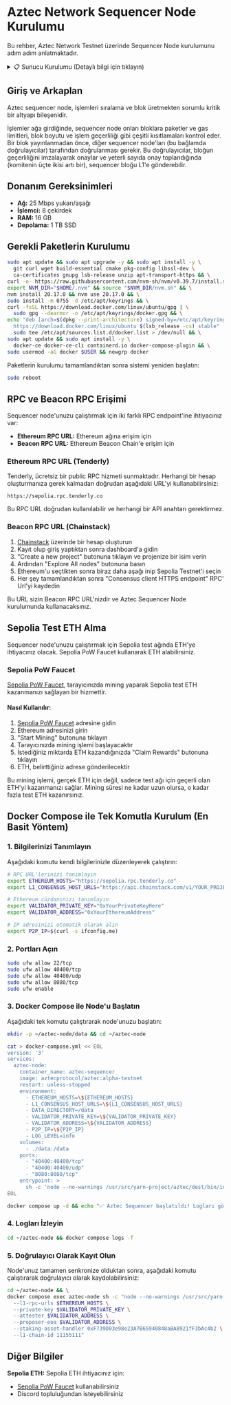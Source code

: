 # Aztec Network Sequencer Node Kurulumu

Bu rehber, Aztec Network Testnet üzerinde Sequencer Node kurulumunu adım adım anlatmaktadır.

<details>
<summary>📋 Sunucu Kurulumu (Detaylı bilgi için tıklayın)</summary>

> **Not:** Sunucu kurulumu ile ilgili detaylı bilgi için [Hetzner-Kurulum-Rehberi.md](Hetzner-Kurulum-Rehberi.md) dosyasına bakabilirsiniz. Burada sunucu kiralama ve ilk kurulum adımları detaylı olarak anlatılmaktadır.

</details>

## Giriş ve Arkaplan

Aztec sequencer node, işlemleri sıralama ve blok üretmekten sorumlu kritik bir altyapı bileşenidir.

İşlemler ağa girdiğinde, sequencer node onları bloklara paketler ve gas limitleri, blok boyutu ve işlem geçerliliği gibi çeşitli kısıtlamaları kontrol eder. Bir blok yayınlanmadan önce, diğer sequencer node'ları (bu bağlamda doğrulayıcılar) tarafından doğrulanması gerekir. Bu doğrulayıcılar, bloğun geçerliliğini imzalayarak onaylar ve yeterli sayıda onay toplandığında (komitenin üçte ikisi artı bir), sequencer bloğu L1'e gönderebilir.

## Donanım Gereksinimleri

- **Ağ:** 25 Mbps yukarı/aşağı
- **İşlemci:** 8 çekirdek
- **RAM:** 16 GB
- **Depolama:** 1 TB SSD

## Gerekli Paketlerin Kurulumu

```bash
sudo apt update && sudo apt upgrade -y && sudo apt install -y \
  git curl wget build-essential cmake pkg-config libssl-dev \
  ca-certificates gnupg lsb-release unzip apt-transport-https && \
curl -o- https://raw.githubusercontent.com/nvm-sh/nvm/v0.39.7/install.sh | bash && \
export NVM_DIR="$HOME/.nvm" && source "$NVM_DIR/nvm.sh" && \
nvm install 20.17.0 && nvm use 20.17.0 && \
sudo install -m 0755 -d /etc/apt/keyrings && \
curl -fsSL https://download.docker.com/linux/ubuntu/gpg | \
  sudo gpg --dearmor -o /etc/apt/keyrings/docker.gpg && \
echo "deb [arch=$(dpkg --print-architecture) signed-by=/etc/apt/keyrings/docker.gpg] \
  https://download.docker.com/linux/ubuntu $(lsb_release -cs) stable" | \
  sudo tee /etc/apt/sources.list.d/docker.list > /dev/null && \
sudo apt update && sudo apt install -y \
  docker-ce docker-ce-cli containerd.io docker-compose-plugin && \
sudo usermod -aG docker $USER && newgrp docker
```

Paketlerin kurulumu tamamlandıktan sonra sistemi yeniden başlatın:

```bash
sudo reboot
```

## RPC ve Beacon RPC Erişimi

Sequencer node'unuzu çalıştırmak için iki farklı RPC endpoint'ine ihtiyacınız var:
- **Ethereum RPC URL:** Ethereum ağına erişim için
- **Beacon RPC URL:** Ethereum Beacon Chain'e erişim için

### Ethereum RPC URL (Tenderly)

Tenderly, ücretsiz bir public RPC hizmeti sunmaktadır. Herhangi bir hesap oluşturmanıza gerek kalmadan doğrudan aşağıdaki URL'yi kullanabilirsiniz:

```
https://sepolia.rpc.tenderly.co
```

Bu RPC URL doğrudan kullanılabilir ve herhangi bir API anahtarı gerektirmez.

### Beacon RPC URL (Chainstack)

1. [Chainstack](https://chainstack.com/) üzerinde bir hesap oluşturun
2. Kayıt olup giriş yaptıktan sonra dashboard'a gidin
3. "Create a new project" butonuna tıklayın ve projenize bir isim verin
4. Ardından "Explore All nodes" butonuna basın
5. Ethereum'u seçtikten sonra biraz daha aşağı inip Sepolia Testnet'i seçin
6. Her şey tamamlandıktan sonra "Consensus client HTTPS endpoint" RPC' Url'yi kaydedin

Bu URL sizin Beacon RPC URL'nizdir ve Aztec Sequencer Node kurulumunda kullanacaksınız.

## Sepolia Test ETH Alma

Sequencer node'unuzu çalıştırmak için Sepolia test ağında ETH'ye ihtiyacınız olacak. Sepolia PoW Faucet kullanarak ETH alabilirsiniz.

### Sepolia PoW Faucet

[Sepolia PoW Faucet](https://sepolia-faucet.pk910.de/), tarayıcınızda mining yaparak Sepolia test ETH kazanmanızı sağlayan bir hizmettir.

#### Nasıl Kullanılır:

1. [Sepolia PoW Faucet](https://sepolia-faucet.pk910.de/) adresine gidin
2. Ethereum adresinizi girin
3. "Start Mining" butonuna tıklayın
4. Tarayıcınızda mining işlemi başlayacaktır
5. İstediğiniz miktarda ETH kazandığınızda "Claim Rewards" butonuna tıklayın
6. ETH, belirttiğiniz adrese gönderilecektir

Bu mining işlemi, gerçek ETH için değil, sadece test ağı için geçerli olan ETH'yi kazanmanızı sağlar. Mining süresi ne kadar uzun olursa, o kadar fazla test ETH kazanırsınız.

## Docker Compose ile Tek Komutla Kurulum (En Basit Yöntem)

### 1. Bilgilerinizi Tanımlayın

Aşağıdaki komutu kendi bilgilerinizle düzenleyerek çalıştırın:

```bash
# RPC URL'lerinizi tanımlayın
export ETHEREUM_HOSTS="https://sepolia.rpc.tenderly.co"
export L1_CONSENSUS_HOST_URLS="https://api.chainstack.com/v1/YOUR_PROJECT_ID/ethereum/sepolia/beacon"

# Ethereum cüzdanınızı tanımlayın
export VALIDATOR_PRIVATE_KEY="0xYourPrivateKeyHere"
export VALIDATOR_ADDRESS="0xYourEthereumAddress"

# IP adresinizi otomatik olarak alın
export P2P_IP=$(curl -s ifconfig.me)
```

### 2. Portları Açın

```bash
sudo ufw allow 22/tcp
sudo ufw allow 40400/tcp
sudo ufw allow 40400/udp
sudo ufw allow 8080/tcp
sudo ufw enable
```

### 3. Docker Compose ile Node'u Başlatın

Aşağıdaki tek komutu çalıştırarak node'unuzu başlatın:

```bash
mkdir -p ~/aztec-node/data && cd ~/aztec-node

cat > docker-compose.yml << EOL
version: '3'
services:
  aztec-node:
    container_name: aztec-sequencer
    image: aztecprotocol/aztec:alpha-testnet
    restart: unless-stopped
    environment:
      - ETHEREUM_HOSTS=\${ETHEREUM_HOSTS}
      - L1_CONSENSUS_HOST_URLS=\${L1_CONSENSUS_HOST_URLS}
      - DATA_DIRECTORY=/data
      - VALIDATOR_PRIVATE_KEY=\${VALIDATOR_PRIVATE_KEY}
      - VALIDATOR_ADDRESS=\${VALIDATOR_ADDRESS}
      - P2P_IP=\${P2P_IP}
      - LOG_LEVEL=info
    volumes:
      - ./data:/data
    ports:
      - "40400:40400/tcp"
      - "40400:40400/udp"
      - "8080:8080/tcp"
    entrypoint: >
      sh -c 'node --no-warnings /usr/src/yarn-project/aztec/dest/bin/index.js start --network alpha-testnet --node --archiver --sequencer --p2p.maxTxPoolSize 1000000000'
EOL

docker compose up -d && echo "✅ Aztec Sequencer başlatıldı! Logları görüntülemek için: docker compose logs -f"
```

### 4. Logları İzleyin

```bash
cd ~/aztec-node && docker compose logs -f
```

### 5. Doğrulayıcı Olarak Kayıt Olun

Node'unuz tamamen senkronize olduktan sonra, aşağıdaki komutu çalıştırarak doğrulayıcı olarak kaydolabilirsiniz:

```bash
cd ~/aztec-node && \
docker compose exec aztec-node sh -c "node --no-warnings /usr/src/yarn-project/aztec/dest/bin/index.js add-l1-validator \
  --l1-rpc-urls $ETHEREUM_HOSTS \
  --private-key $VALIDATOR_PRIVATE_KEY \
  --attester $VALIDATOR_ADDRESS \
  --proposer-eoa $VALIDATOR_ADDRESS \
  --staking-asset-handler 0xF739D03e98e23A7B65940848aBA8921fF3bAc4b2 \
  --l1-chain-id 11155111"
```

## Diğer Bilgiler

**Sepolia ETH:**
Sepolia ETH ihtiyacınız için:
- [Sepolia PoW Faucet](https://sepolia-faucet.pk910.de/) kullanabilirsiniz
- Discord topluluğundan isteyebilirsiniz

